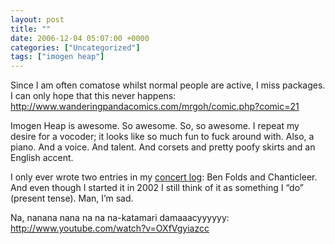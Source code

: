 ```yaml
---
layout: post
title: ""
date: 2006-12-04 05:07:00 +0000
categories: ["Uncategorized"]
tags: ["imogen heap"]
---
```


Since I am often comatose whilst normal people are active, I miss packages. I can only hope that this never happens: http://www.wanderingpandacomics.com/mrgoh/comic.php?comic=21

Imogen Heap is awesome. So awesome. So, so awesome. I repeat my desire for a vocoder; it looks like so much fun to fuck around with. Also, a piano. And a voice. And talent. And corsets and pretty poofy skirts and an English accent.

I only ever wrote two entries in my [concert log](http://www.ocf.berkeley.edu/~judytuna/music/index.html): Ben Folds and Chanticleer. And even though I started it in 2002 I still think of it as something I “do” (present tense). Man, I’m sad.

Na, nanana nana na na na-katamari damaaacyyyyyy: http://www.youtube.com/watch?v=OXfVgyiazcc